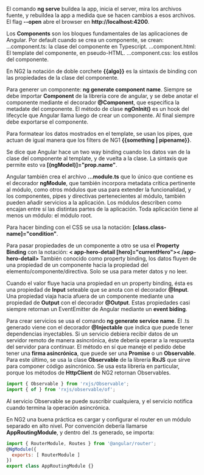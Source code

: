 El comando **ng serve** buildea la app, inicia el server, mira los archivos fuente, y rebuildea la app a medida que se hacen cambios a esos archivos.
El flag **--open** abre el browser en **http://localhost:4200**.

Los **Components** son los bloques fundamentales de las aplicaciones de Angular.
Por default cuando se crea un componente, se crean:
...component.ts: la clase del componente en Typescript.
...component.html: El template del componente, en pseudo-HTML.
...component.css: los estilos del componente.

En NG2 la notación de doble corchete **{{algo}}** es la sintaxis de binding con las propiedades de la clase del componente.

Para generer un componente: **ng generate component name**. Siempre se debe importar **Component** de la librería core de angular, y se debe anotar el componente mediante el decorador **@Component**, que especifica la metadate del componente.
El método de clase **ngOnInit()** es un hook del lifecycle que Angular llama luego de crear un componente. Al final siempre debe exportarse el componente.

Para formatear los datos mostrados en el template, se usan los pipes, que actuan de igual manera que los filters de NG1 **{{something | pipename}}**.

Se dice que Angular hace un two way binding cuando los datos van de la clase del componente al template, y de vuelta a la clase. La sintaxis que permite esto va **[(ngModel)]="prop.name"**.

Angular también crea el archivo **...module.ts** que lo único que contiene es el decorador **ngModule**, que también incorpora metadata crítica pertinente al módulo, como otros módulos que usa para extender la funcionalidad, y los componentes, pipes y directivas pertenecientes al módulo, también pueden añadir servicios a la aplicación. Los módulos describen como encajan entre sí las distintas partes de la aplicación. Toda aplicación tiene al menos un módulo: el módulo root.

Para hacer binding con el CSS se usa la notación: **[class.class-name]="condition"**.

Para pasar propiedades de un componente a otro se usa el **Property Binding** con la notación: **< app-hero-detail [hero]="currentHero">< /app-hero-detail>** También conocido como property binding, los datos fluyen de una propiedad de un componente hacia la propiedad del elemento/componente/directiva. Solo se usa para meter datos y no leer.

Cuando el valor fluye hacia una propiedad en un property binding, ésta es una propiedad de **Input** seteable que se anota con el decorador **@Input**.
Una propiedad viaja hacia afuera de un componente mediante una propiedad de **Output** con el decorador **@Output**. Estas propiedades casi siempre retornan un EventEmitter de Angular mediante un **event biding**.

Para crear servicios se usa el comando **ng generate service name**. El .ts generado viene con el decorador **@Injectable** que indica que puede tener dependencias inyectables. Si un servicio debiera recibir datos de un servidor remoto de manera asincrónica, éste debería eperar a la respuesta del servidor para continuar. El método en sí que maneje el pedido debe tener una **firma asincrónica**, que puede ser una **Promise** o un **Observable**. Para este último, se usa la clase **Observable** de la librería **RxJS** que sirve para componer código asincrónico. Se usa esta librería en particular, porque los métodos de **HttpClient** de NG2 retornan Observables.

```javascript
import { Observable } from 'rxjs/Observable';
import { of } from 'rxjs/observable/of';
```
Al servicio Observable se puede suscribir cualquiera, y el servicio notifica cuando termina la operación asincrónica.

En NG2 una buena práctica es cargar y configurar el router en un módulo separado en alto nivel. Por convención debería llamarse **AppRoutingModule**, y dentro del .ts generado, se importa:
```javascript
import { RouterModule, Routes } from '@angular/router';
@NgModule({
  exports: [ RouterModule ]
})
export class AppRoutingModule {}
```

